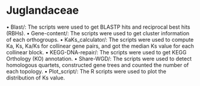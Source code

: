 # Juglandaceae
•	Blast/: The scripts were used to get BLASTP hits and reciprocal best hits (RBHs).
•	Gene-content/: The scripts were used to get cluster information of each orthogroups.
•	KaKs_calculator/: The scripts were used to compute Ka, Ks, Ka/Ks for collinear gene pairs, and got the median Ks value for each collinear block.
•	KEGG-DNA-repair/: The scripts were used to get KEGG Orthology (KO) annotation.
•	Share-WGD/: The scripts were used to detect homologous quartets, constructed gene trees and counted the number of each topology.
•	Plot_script/: The R scripts were used to plot the distribution of Ks value.
